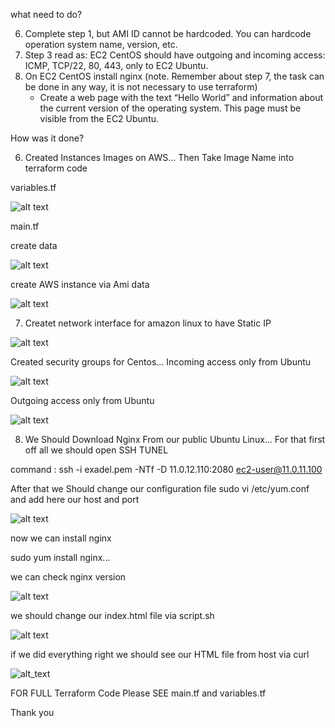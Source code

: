 what need to do?


6) Complete  step 1, but AMI ID cannot be hardcoded. You can hardcode operation system name, version, etc. 
7) Step 3 read as: 
EC2 CentOS should have outgoing and incoming access: ICMP, TCP/22, 80, 443, only to EC2 Ubuntu. 
8) On EC2 CentOS install nginx (note. Remember about step 7, the task can be done in any way, it is not necessary to use terraform)
   - Create a web page with the text “Hello World” and information about the current version of the operating system. This page must be visible from the  EC2 Ubuntu.


How was it done?


6) Created Instances Images on AWS... Then Take Image Name into terraform code

variables.tf 

![alt text](https://s3.eu-west-1.amazonaws.com/by.bucket-exadel/1.png)

main.tf

create data




![alt text](https://s3.eu-west-1.amazonaws.com/by.bucket-exadel/2.png)


create AWS instance via Ami data


![alt text](https://s3.eu-west-1.amazonaws.com/by.bucket-exadel/3.png)


7) Createt network interface for amazon linux to have Static IP


![alt text](https://s3.eu-west-1.amazonaws.com/by.bucket-exadel/4.png)


Created security groups for Centos...
Incoming access only from Ubuntu


![alt text](https://s3.eu-west-1.amazonaws.com/by.bucket-exadel/5.png)


Outgoing access only from Ubuntu 


![alt text](https://s3.eu-west-1.amazonaws.com/by.bucket-exadel/6.png)



8) We Should Download Nginx From our public Ubuntu Linux... For that first off all we should open SSH TUNEL

command : 
 ssh -i exadel.pem -NTf -D 11.0.12.110:2080 ec2-user@11.0.11.100


After that we Should change our configuration file sudo vi /etc/yum.conf and add here our host and port

![alt text](https://s3.eu-west-1.amazonaws.com/by.bucket-exadel/7.png)


now we can install nginx

sudo yum install nginx...

we can check nginx version

![alt text](https://s3.eu-west-1.amazonaws.com/by.bucket-exadel/8.png)


we should change our index.html file via script.sh

![alt text](https://s3.eu-west-1.amazonaws.com/by.bucket-exadel/9.png)

if we did everything right we should see our HTML file from host via curl


![alt_text](https://s3.eu-west-1.amazonaws.com/by.bucket-exadel/10.png)



FOR FULL Terraform Code Please SEE main.tf and variables.tf


Thank you

